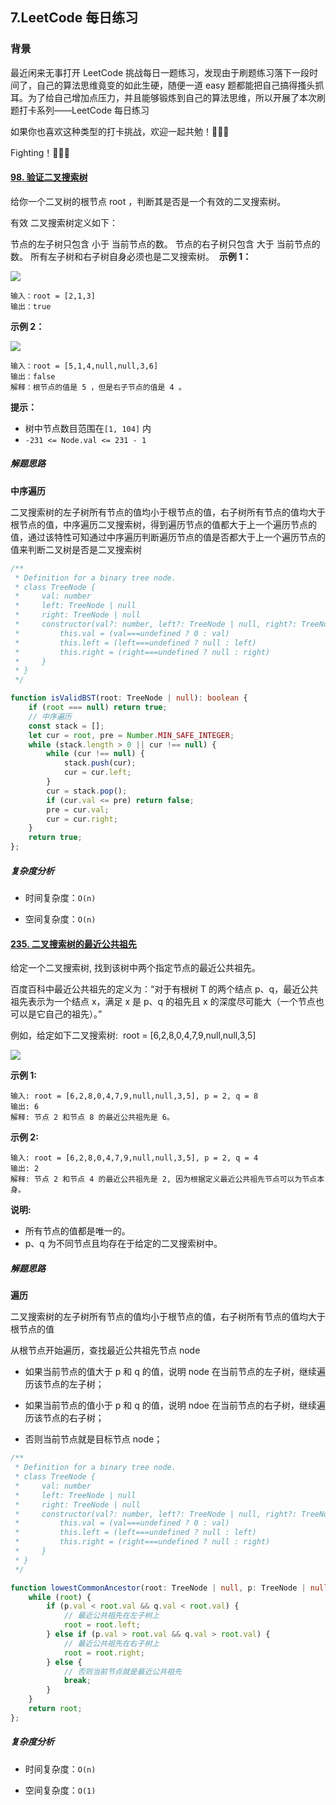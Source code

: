 ## 7.LeetCode 每日练习

### 背景

最近闲来无事打开 LeetCode 挑战每日一题练习，发现由于刷题练习落下一段时间了，自己的算法思维竟变的如此生硬，随便一道 easy 题都能把自己搞得搔头抓耳。为了给自己增加点压力，并且能够锻炼到自己的算法思维，所以开展了本次刷题打卡系列——LeetCode 每日练习

如果你也喜欢这种类型的打卡挑战，欢迎一起共勉！🎉🎉🎉

Fighting！🚀🚀🚀

#### [98. 验证二叉搜索树](https://leetcode.cn/problems/validate-binary-search-tree/)

给你一个二叉树的根节点 root ，判断其是否是一个有效的二叉搜索树。

有效 二叉搜索树定义如下：

节点的左子树只包含 小于 当前节点的数。
节点的右子树只包含 大于 当前节点的数。
所有左子树和右子树自身必须也是二叉搜索树。
 **示例 1：**

![](https://assets.leetcode.com/uploads/2020/12/01/tree1.jpg)

```
输入：root = [2,1,3]
输出：true
```

**示例 2：**

![](https://assets.leetcode.com/uploads/2020/12/01/tree2.jpg)

```
输入：root = [5,1,4,null,null,3,6]
输出：false
解释：根节点的值是 5 ，但是右子节点的值是 4 。
```

**提示：**

- 树中节点数目范围在`[1, 104]` 内
- `-231 <= Node.val <= 231 - 1`

##### 解题思路

**中序遍历**

二叉搜索树的左子树所有节点的值均小于根节点的值，右子树所有节点的值均大于根节点的值，中序遍历二叉搜索树，得到遍历节点的值都大于上一个遍历节点的值，通过该特性可知通过中序遍历判断遍历节点的值是否都大于上一个遍历节点的值来判断二叉树是否是二叉搜索树

```ts
/**
 * Definition for a binary tree node.
 * class TreeNode {
 *     val: number
 *     left: TreeNode | null
 *     right: TreeNode | null
 *     constructor(val?: number, left?: TreeNode | null, right?: TreeNode | null) {
 *         this.val = (val===undefined ? 0 : val)
 *         this.left = (left===undefined ? null : left)
 *         this.right = (right===undefined ? null : right)
 *     }
 * }
 */

function isValidBST(root: TreeNode | null): boolean {
    if (root === null) return true;
    // 中序遍历
    const stack = [];
    let cur = root, pre = Number.MIN_SAFE_INTEGER;
    while (stack.length > 0 || cur !== null) {
        while (cur !== null) {
            stack.push(cur);
            cur = cur.left;
        }
        cur = stack.pop();
        if (cur.val <= pre) return false;
        pre = cur.val;
        cur = cur.right;
    }
    return true;
};
```

##### 复杂度分析

- 时间复杂度：`O(n)`

- 空间复杂度：`O(n)`

#### [235. 二叉搜索树的最近公共祖先](https://leetcode.cn/problems/lowest-common-ancestor-of-a-binary-search-tree/)

给定一个二叉搜索树, 找到该树中两个指定节点的最近公共祖先。

百度百科中最近公共祖先的定义为：“对于有根树 T 的两个结点 p、q，最近公共祖先表示为一个结点 x，满足 x 是 p、q 的祖先且 x 的深度尽可能大（一个节点也可以是它自己的祖先）。”

例如，给定如下二叉搜索树:  root = [6,2,8,0,4,7,9,null,null,3,5]

![](https://assets.leetcode-cn.com/aliyun-lc-upload/uploads/2018/12/14/binarysearchtree_improved.png)

**示例 1:**

```
输入: root = [6,2,8,0,4,7,9,null,null,3,5], p = 2, q = 8
输出: 6 
解释: 节点 2 和节点 8 的最近公共祖先是 6。
```

**示例 2:**

```
输入: root = [6,2,8,0,4,7,9,null,null,3,5], p = 2, q = 4
输出: 2
解释: 节点 2 和节点 4 的最近公共祖先是 2, 因为根据定义最近公共祖先节点可以为节点本身。
```

**说明:**

- 所有节点的值都是唯一的。
- p、q 为不同节点且均存在于给定的二叉搜索树中。

##### 解题思路

**遍历**

二叉搜索树的左子树所有节点的值均小于根节点的值，右子树所有节点的值均大于根节点的值

从根节点开始遍历，查找最近公共祖先节点 node

- 如果当前节点的值大于 p 和 q 的值，说明 node 在当前节点的左子树，继续遍历该节点的左子树；

- 如果当前节点的值小于 p 和 q 的值，说明 ndoe 在当前节点的右子树，继续遍历该节点的右子树；

- 否则当前节点就是目标节点 node；

```ts
/**
 * Definition for a binary tree node.
 * class TreeNode {
 *     val: number
 *     left: TreeNode | null
 *     right: TreeNode | null
 *     constructor(val?: number, left?: TreeNode | null, right?: TreeNode | null) {
 *         this.val = (val===undefined ? 0 : val)
 *         this.left = (left===undefined ? null : left)
 *         this.right = (right===undefined ? null : right)
 *     }
 * }
 */

function lowestCommonAncestor(root: TreeNode | null, p: TreeNode | null, q: TreeNode | null): TreeNode | null {
    while (root) {
        if (p.val < root.val && q.val < root.val) {
            // 最近公共祖先在左子树上
            root = root.left;
        } else if (p.val > root.val && q.val > root.val) {
            // 最近公共祖先在右子树上
            root = root.right;
        } else {
            // 否则当前节点就是最近公共祖先
            break;
        }
    }
    return root;
};
```

##### 复杂度分析

- 时间复杂度：`O(n)`

- 空间复杂度：`O(1)`
